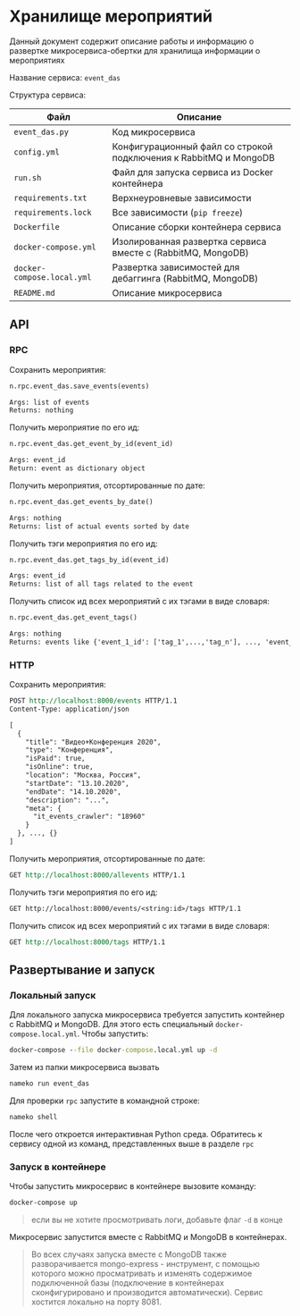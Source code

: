 # Хранилище мероприятий

Данный документ содержит описание работы и информацию о развертке микросервиса-обертки для хранилища информации о мероприятиях

Название сервиса: `event_das`

Структура сервиса:

| Файл                       | Описание                                                          |
| -------------------------- | ----------------------------------------------------------------- |
| `event_das.py`             | Код микросервиса                                                  |
| `config.yml`               | Конфигурационный файл со строкой подключения к RabbitMQ и MongoDB |
| `run.sh`                   | Файл для запуска сервиса из Docker контейнера                     |
| `requirements.txt`         | Верхнеуровневые зависимости                                       |
| `requirements.lock`        | Все зависимости (`pip freeze`)                                    |
| `Dockerfile`               | Описание сборки контейнера сервиса                                |
| `docker-compose.yml`       | Изолированная развертка сервиса вместе с (RabbitMQ, MongoDB)      |
| `docker-compose.local.yml` | Развертка зависимостей для дебаггинга (RabbitMQ, MongoDB)         |
| `README.md`                | Описание микросервиса                                             |

## API

### RPC

Сохранить мероприятия:

```bat
n.rpc.event_das.save_events(events)

Args: list of events
Returns: nothing
```

Получить мероприятие по его ид:

```bat
n.rpc.event_das.get_event_by_id(event_id)

Args: event_id
Return: event as dictionary object
```

Получить мероприятия, отсортированные по дате:

```bat
n.rpc.event_das.get_events_by_date()

Args: nothing
Returns: list of actual events sorted by date
```

Получить тэги мероприятия по его ид:

```bat
n.rpc.event_das.get_tags_by_id(event_id)

Args: event_id
Returns: list of all tags related to the event
```

Получить список ид всех мероприятий с их тэгами в виде словаря:

```bat
n.rpc.event_das.get_event_tags()

Args: nothing
Returns: events like {'event_1_id': ['tag_1',...,'tag_n'], ..., 'event_m_id':['tag_1',...,'tag_k']}
```

### HTTP

Сохранить мероприятия:

```rst
POST http://localhost:8000/events HTTP/1.1
Content-Type: application/json

[
  {
    "title": "Видео+Конференция 2020",
    "type": "Конференция",
    "isPaid": true,
    "isOnline": true,
    "location": "Москва, Россия",
    "startDate": "13.10.2020",
    "endDate": "14.10.2020",
    "description": "...",
    "meta": {
      "it_events_crawler": "18960"
    }
  }, ..., {}
]
```

Получить мероприятия, отсортированные по дате:

```rst
GET http://localhost:8000/allevents HTTP/1.1
```

Получить тэги мероприятия по его ид:

```rst
GET http://localhost:8000/events/<string:id>/tags HTTP/1.1
```

Получить список ид всех мероприятий с их тэгами в виде словаря:

```rst
GET http://localhost:8000/tags HTTP/1.1
```

## Развертывание и запуск

### Локальный запуск

Для локального запуска микросервиса требуется запустить контейнер с RabbitMQ и MongoDB. Для этого есть специальный `docker-compose.local.yml`. Чтобы запустить:

```bat
docker-compose --file docker-compose.local.yml up -d
```

Затем из папки микросервиса вызвать

```bat
nameko run event_das
```

Для проверки `rpc` запустите в командной строке:

```bat
nameko shell
```

После чего откроется интерактивная Python среда. Обратитесь к сервису одной из команд, представленных выше в разделе `rpc`

### Запуск в контейнере

Чтобы запустить микросервис в контейнере вызовите команду:

```bat
docker-compose up
```

> если вы не хотите просмотривать логи, добавьте флаг `-d` в конце

Микросервис запустится вместе с RabbitMQ и MongoDB в контейнерах.

> Во всех случаях запуска вместе с MongoDB также разворачивается mongo-express - инструмент, с помощью которого можно просматривать и изменять содержимое подключенной базы (подключение в контейнерах сконфигурировано и производится автоматически). Сервис хостится локально на порту 8081.
